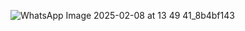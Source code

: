 ![WhatsApp Image 2025-02-08 at 13 49 41_8b4bf143](https://github.com/user-attachments/assets/0d3cad06-036a-4868-ae4b-25737186bf8e)
